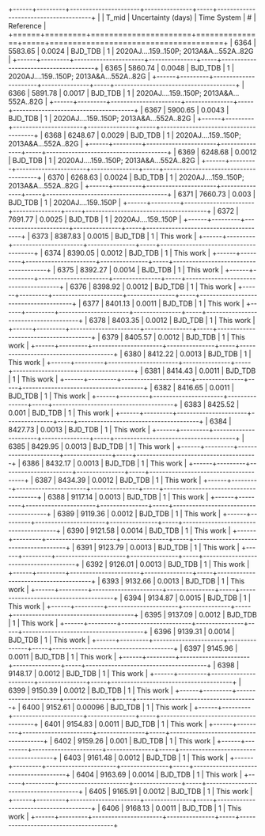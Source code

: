 +------+---------+----------------------+---------------+-----+--------------------------------------+
|      |   T_mid |   Uncertainty (days) | Time System   |   # | Reference                            |
+======+=========+======================+===============+=====+======================================+
| 6364 | 5583.65 |              0.0024  | BJD_TDB       |   1 | 2020AJ….159..150P; 2013A&A…552A..82G |
+------+---------+----------------------+---------------+-----+--------------------------------------+
| 6365 | 5860.74 |              0.0048  | BJD_TDB       |   1 | 2020AJ….159..150P; 2013A&A…552A..82G |
+------+---------+----------------------+---------------+-----+--------------------------------------+
| 6366 | 5891.78 |              0.0017  | BJD_TDB       |   1 | 2020AJ….159..150P; 2013A&A…552A..82G |
+------+---------+----------------------+---------------+-----+--------------------------------------+
| 6367 | 5900.65 |              0.0043  | BJD_TDB       |   1 | 2020AJ….159..150P; 2013A&A…552A..82G |
+------+---------+----------------------+---------------+-----+--------------------------------------+
| 6368 | 6248.67 |              0.0029  | BJD_TDB       |   1 | 2020AJ….159..150P; 2013A&A…552A..82G |
+------+---------+----------------------+---------------+-----+--------------------------------------+
| 6369 | 6248.68 |              0.0012  | BJD_TDB       |   1 | 2020AJ….159..150P; 2013A&A…552A..82G |
+------+---------+----------------------+---------------+-----+--------------------------------------+
| 6370 | 6268.63 |              0.0024  | BJD_TDB       |   1 | 2020AJ….159..150P; 2013A&A…552A..82G |
+------+---------+----------------------+---------------+-----+--------------------------------------+
| 6371 | 7660.73 |              0.003   | BJD_TDB       |   1 | 2020AJ....159..150P                  |
+------+---------+----------------------+---------------+-----+--------------------------------------+
| 6372 | 7691.77 |              0.0025  | BJD_TDB       |   1 | 2020AJ....159..150P                  |
+------+---------+----------------------+---------------+-----+--------------------------------------+
| 6373 | 8387.83 |              0.0015  | BJD_TDB       |   1 | This work                            |
+------+---------+----------------------+---------------+-----+--------------------------------------+
| 6374 | 8390.05 |              0.0012  | BJD_TDB       |   1 | This work                            |
+------+---------+----------------------+---------------+-----+--------------------------------------+
| 6375 | 8392.27 |              0.0014  | BJD_TDB       |   1 | This work                            |
+------+---------+----------------------+---------------+-----+--------------------------------------+
| 6376 | 8398.92 |              0.0012  | BJD_TDB       |   1 | This work                            |
+------+---------+----------------------+---------------+-----+--------------------------------------+
| 6377 | 8401.13 |              0.0011  | BJD_TDB       |   1 | This work                            |
+------+---------+----------------------+---------------+-----+--------------------------------------+
| 6378 | 8403.35 |              0.0012  | BJD_TDB       |   1 | This work                            |
+------+---------+----------------------+---------------+-----+--------------------------------------+
| 6379 | 8405.57 |              0.0012  | BJD_TDB       |   1 | This work                            |
+------+---------+----------------------+---------------+-----+--------------------------------------+
| 6380 | 8412.22 |              0.0013  | BJD_TDB       |   1 | This work                            |
+------+---------+----------------------+---------------+-----+--------------------------------------+
| 6381 | 8414.43 |              0.0011  | BJD_TDB       |   1 | This work                            |
+------+---------+----------------------+---------------+-----+--------------------------------------+
| 6382 | 8416.65 |              0.0011  | BJD_TDB       |   1 | This work                            |
+------+---------+----------------------+---------------+-----+--------------------------------------+
| 6383 | 8425.52 |              0.001   | BJD_TDB       |   1 | This work                            |
+------+---------+----------------------+---------------+-----+--------------------------------------+
| 6384 | 8427.73 |              0.0013  | BJD_TDB       |   1 | This work                            |
+------+---------+----------------------+---------------+-----+--------------------------------------+
| 6385 | 8429.95 |              0.0013  | BJD_TDB       |   1 | This work                            |
+------+---------+----------------------+---------------+-----+--------------------------------------+
| 6386 | 8432.17 |              0.0013  | BJD_TDB       |   1 | This work                            |
+------+---------+----------------------+---------------+-----+--------------------------------------+
| 6387 | 8434.39 |              0.0012  | BJD_TDB       |   1 | This work                            |
+------+---------+----------------------+---------------+-----+--------------------------------------+
| 6388 | 9117.14 |              0.0013  | BJD_TDB       |   1 | This work                            |
+------+---------+----------------------+---------------+-----+--------------------------------------+
| 6389 | 9119.36 |              0.0012  | BJD_TDB       |   1 | This work                            |
+------+---------+----------------------+---------------+-----+--------------------------------------+
| 6390 | 9121.58 |              0.0014  | BJD_TDB       |   1 | This work                            |
+------+---------+----------------------+---------------+-----+--------------------------------------+
| 6391 | 9123.79 |              0.0013  | BJD_TDB       |   1 | This work                            |
+------+---------+----------------------+---------------+-----+--------------------------------------+
| 6392 | 9126.01 |              0.0013  | BJD_TDB       |   1 | This work                            |
+------+---------+----------------------+---------------+-----+--------------------------------------+
| 6393 | 9132.66 |              0.0013  | BJD_TDB       |   1 | This work                            |
+------+---------+----------------------+---------------+-----+--------------------------------------+
| 6394 | 9134.87 |              0.0015  | BJD_TDB       |   1 | This work                            |
+------+---------+----------------------+---------------+-----+--------------------------------------+
| 6395 | 9137.09 |              0.0012  | BJD_TDB       |   1 | This work                            |
+------+---------+----------------------+---------------+-----+--------------------------------------+
| 6396 | 9139.31 |              0.0014  | BJD_TDB       |   1 | This work                            |
+------+---------+----------------------+---------------+-----+--------------------------------------+
| 6397 | 9145.96 |              0.0011  | BJD_TDB       |   1 | This work                            |
+------+---------+----------------------+---------------+-----+--------------------------------------+
| 6398 | 9148.17 |              0.0012  | BJD_TDB       |   1 | This work                            |
+------+---------+----------------------+---------------+-----+--------------------------------------+
| 6399 | 9150.39 |              0.0012  | BJD_TDB       |   1 | This work                            |
+------+---------+----------------------+---------------+-----+--------------------------------------+
| 6400 | 9152.61 |              0.00096 | BJD_TDB       |   1 | This work                            |
+------+---------+----------------------+---------------+-----+--------------------------------------+
| 6401 | 9154.83 |              0.0011  | BJD_TDB       |   1 | This work                            |
+------+---------+----------------------+---------------+-----+--------------------------------------+
| 6402 | 9159.26 |              0.001   | BJD_TDB       |   1 | This work                            |
+------+---------+----------------------+---------------+-----+--------------------------------------+
| 6403 | 9161.48 |              0.0012  | BJD_TDB       |   1 | This work                            |
+------+---------+----------------------+---------------+-----+--------------------------------------+
| 6404 | 9163.69 |              0.0014  | BJD_TDB       |   1 | This work                            |
+------+---------+----------------------+---------------+-----+--------------------------------------+
| 6405 | 9165.91 |              0.0012  | BJD_TDB       |   1 | This work                            |
+------+---------+----------------------+---------------+-----+--------------------------------------+
| 6406 | 9168.13 |              0.0011  | BJD_TDB       |   1 | This work                            |
+------+---------+----------------------+---------------+-----+--------------------------------------+